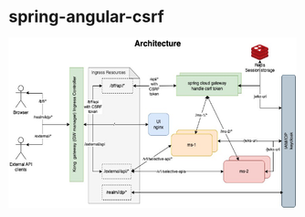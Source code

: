 # spring-angular-csrf

<img src="https://raw.githubusercontent.com/a2z-ice/angular-spring-csrf/main/spring-angular-csrf.jpg" width=600 height=300/>
